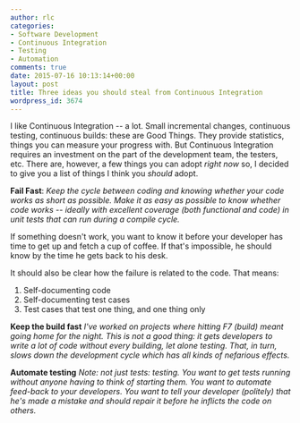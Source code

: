 ```yaml
---
author: rlc
categories:
- Software Development
- Continuous Integration
- Testing
- Automation
comments: true
date: 2015-07-16 10:13:14+00:00
layout: post
title: Three ideas you should steal from Continuous Integration
wordpress_id: 3674
---
```


I like Continuous Integration -- a lot. Small incremental changes, continuous testing, continuous builds: these are Good Things. They provide statistics, things you can measure your progress with. But Continuous Integration requires an investment on the part of the development team, the testers, etc. There are, however, a few things you can adopt _right now_ so, I decided to give you a list of things I think you _should_ adopt.

<!--more-->

**Fail Fast**:
_Keep the cycle between coding and knowing whether your code works as short as possible. Make it as easy as possible to know whether code works -- ideally with excellent coverage (both functional and code) in unit tests that can run during a compile cycle._

If something doesn't work, you want to know it before your developer has time to get up and fetch a cup of coffee. If that's impossible, he should know by the time he gets back to his desk.

It should also be clear how the failure is related to the code. That means:

1. Self-documenting code
2. Self-documenting test cases
3. Test cases that test one thing, and one thing only

**Keep the build fast**
_I've worked on projects where hitting F7 (build) meant going home for the night. This is not a good thing: it gets developers to write a lot of code without every building, let alone testing. That, in turn, slows down the development cycle which has all kinds of nefarious effects._

**Automate testing**
_Note: not just tests: testing. You want to get tests running without anyone having to think of starting them. You want to automate feed-back to your developers. You want to tell your developer (politely) that he's made a mistake and should repair it before he inflicts the code on others._